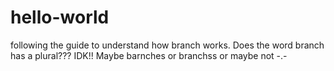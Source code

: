 # hello-world

following the guide to understand how branch works.
Does the word branch has a plural??? IDK!!
Maybe barnches or branchss or maybe not -.-
